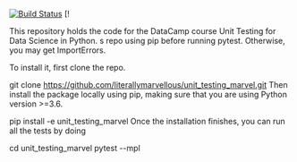 [![Build Status](https://travis-ci.com/literallymarvellous/unit-testing-marvel.svg?branch=master)](https://travis-ci.com/literallymarvellous/unit-testing-marvel)
[!

This repository holds the code for the DataCamp course Unit Testing for Data Science in Python.
s repo using pip before running pytest. Otherwise, you may get ImportErrors.

To install it, first clone the repo.

git clone https://github.com/literallymarvellous/unit_testing_marvel.git
Then install the package locally using pip, making sure that you are using Python version >=3.6.

pip install -e unit_testing_marvel
Once the installation finishes, you can run all the tests by doing

cd unit_testing_marvel
pytest --mpl